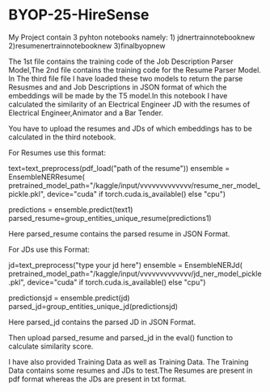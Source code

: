 # BYOP-25-HireSense
My Project contain 3 pyhton notebooks namely: 1) jdnertrainnotebooknew
                                              2)resumenertrainnotebooknew
                                              3)finalbyopnew

The 1st file contains the training code of the Job Description Parser Model,The 2nd file contains the training code for the Resume Parser Model.
In The third file file I have loaded these two models to return the parse Resusmes and and Job Descriptions in JSON format of which the embeddings will be made by the T5 model.In this notebook I have calculated the similarity of an Electrical Engineer JD with the resumes of Electrical Engineer,Animator and  a Bar Tender.

You have to upload the resumes and JDs of which embeddings has to be calculated in the third notebook.

For Resumes use this format:

text=text_preprocess(pdf_load("path of the resume"))
ensemble = EnsembleNERResume(
        pretrained_model_path="/kaggle/input/vvvvvvvvvvvvv/resume_ner_model_pickle.pkl",
        device="cuda" if torch.cuda.is_available() else "cpu")

  
predictions = ensemble.predict(text1)
parsed_resume=group_entities_unique_resume(predictions1)

Here parsed_resume contains the parsed resume in JSON Format.

For JDs use this Format:

jd=text_preprocess("type your jd here")
ensemble = EnsembleNERJd(
        pretrained_model_path="/kaggle/input/vvvvvvvvvvvvv/jd_ner_model_pickle.pkl",
        device="cuda" if torch.cuda.is_available() else "cpu")

  
predictionsjd = ensemble.predict(jd)
parsed_jd=group_entities_unique_jd(predictionsjd)

Here parsed_jd contains the parsed JD in JSON Format.

Then upload parsed_resume and parsed_jd in the eval() function to calculate similarity score.


I have also provided Training Data as well as Training Data.
The Training Data contains some resumes and JDs to test.The Resumes are present in pdf format whereas the JDs are present in txt format.
